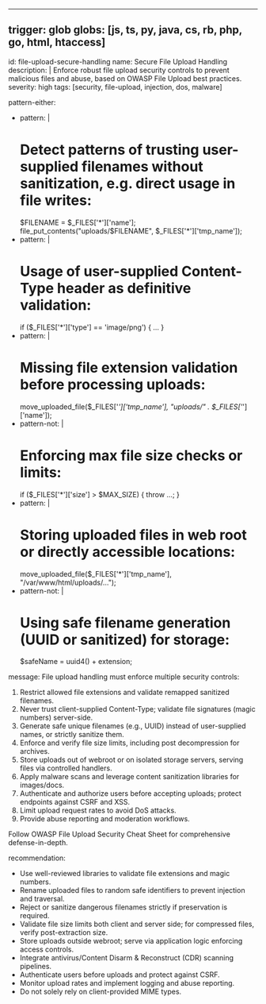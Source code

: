 
---
trigger: glob
globs: [js, ts, py, java, cs, rb, php, go, html, htaccess]
---
id: file-upload-secure-handling
name: Secure File Upload Handling
description: |
  Enforce robust file upload security controls to prevent malicious files and abuse,
  based on OWASP File Upload best practices.
severity: high
tags: [security, file-upload, injection, dos, malware]

pattern-either:
  - pattern: |
      # Detect patterns of trusting user-supplied filenames without sanitization, e.g. direct usage in file writes:
      $FILENAME = $_FILES['*']['name'];
      file_put_contents("uploads/$FILENAME", $_FILES['*']['tmp_name']);
  - pattern: |
      # Usage of user-supplied Content-Type header as definitive validation:
      if ($_FILES['*']['type'] == 'image/png') { ... }
  - pattern: |
      # Missing file extension validation before processing uploads:
      move_uploaded_file($_FILES['*']['tmp_name'], "uploads/" . $_FILES['*']['name']);
  - pattern-not: |
      # Enforcing max file size checks or limits:
      if ($_FILES['*']['size'] > $MAX_SIZE) { throw ...; }
  - pattern: |
      # Storing uploaded files in web root or directly accessible locations:
      move_uploaded_file($_FILES['*']['tmp_name'], "/var/www/html/uploads/...");
  - pattern-not: |
      # Using safe filename generation (UUID or sanitized) for storage:
      $safeName = uuid4() + extension;

message:
  File upload handling must enforce multiple security controls:

  1. Restrict allowed file extensions and validate remapped sanitized filenames.
  2. Never trust client-supplied Content-Type; validate file signatures (magic numbers) server-side.
  3. Generate safe unique filenames (e.g., UUID) instead of user-supplied names, or strictly sanitize them.
  4. Enforce and verify file size limits, including post decompression for archives.
  5. Store uploads out of webroot or on isolated storage servers, serving files via controlled handlers.
  6. Apply malware scans and leverage content sanitization libraries for images/docs.
  7. Authenticate and authorize users before accepting uploads; protect endpoints against CSRF and XSS.
  8. Limit upload request rates to avoid DoS attacks.
  9. Provide abuse reporting and moderation workflows.

  Follow OWASP File Upload Security Cheat Sheet for comprehensive defense-in-depth.

recommendation:
  - Use well-reviewed libraries to validate file extensions and magic numbers.
  - Rename uploaded files to random safe identifiers to prevent injection and traversal.
  - Reject or sanitize dangerous filenames strictly if preservation is required.
  - Validate file size limits both client and server side; for compressed files, verify post-extraction size.
  - Store uploads outside webroot; serve via application logic enforcing access controls.
  - Integrate antivirus/Content Disarm & Reconstruct (CDR) scanning pipelines.
  - Authenticate users before uploads and protect against CSRF.
  - Monitor upload rates and implement logging and abuse reporting.
  - Do not solely rely on client-provided MIME types.
